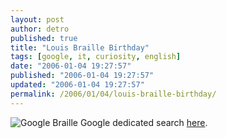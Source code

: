 ```yaml
---
layout: post
author: detro
published: true
title: "Louis Braille Birthday"
tags: [google, it, curiosity, english]
date: "2006-01-04 19:27:57"
published: "2006-01-04 19:27:57"
updated: "2006-01-04 19:27:57"
permalink: /2006/01/04/louis-braille-birthday/
---
```


<img src="http://www.google.it/logos/braille.gif" alt="Google Braille" />
Google dedicated search <a target="_new" href="http://www.google.it/search?q=louis+braille+birthdate">here</a>.
